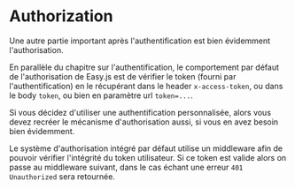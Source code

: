 # Authorization

Une autre partie important après l'authentification est bien évidemment l'authorisation.

En parallèle du chapitre sur l'authentification, le comportement par défaut de l'authorisation de Easy.js est de vérifier le token (fourni par l'authentification) en le récupérant dans le header `x-access-token`, ou dans le body `token`, ou bien en paramètre url `token=...`.

Si vous décidez d'utiliser une authentification personnalisée, alors vous devez recréer le mécanisme d'authorisation aussi, si vous en avez besoin bien évidemment.

Le système d'authorisation intégré par défaut utilise un middleware afin de pouvoir vérifier l'intégrité du token utilisateur. Si ce token est valide alors on passe au middleware suivant, dans le cas échant une erreur `401 Unauthorized` sera retournée.

